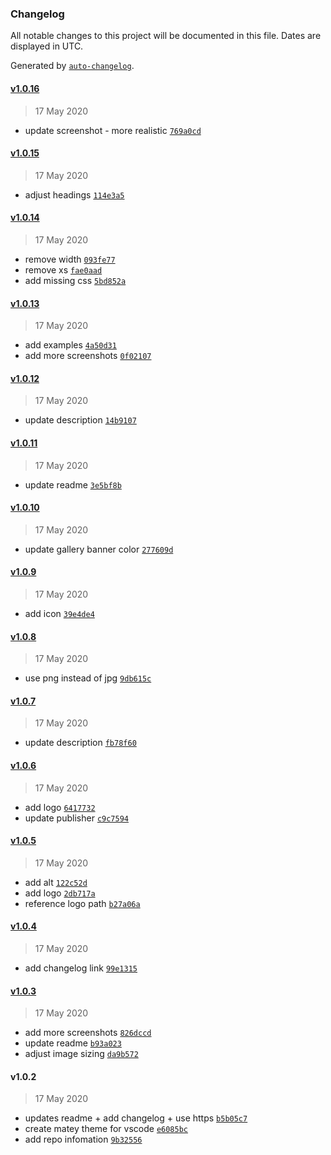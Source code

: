 ### Changelog

All notable changes to this project will be documented in this file. Dates are displayed in UTC.

Generated by [`auto-changelog`](https://github.com/CookPete/auto-changelog).

#### [v1.0.16](https://github.com/arickho/matey-vscode/compare/v1.0.15...v1.0.16)

> 17 May 2020

- update screenshot - more realistic [`769a0cd`](https://github.com/arickho/matey-vscode/commit/769a0cd42c45b449cba85b258c94c49a6686238e)

#### [v1.0.15](https://github.com/arickho/matey-vscode/compare/v1.0.14...v1.0.15)

> 17 May 2020

- adjust headings [`114e3a5`](https://github.com/arickho/matey-vscode/commit/114e3a5e5bbb06e650ae0e2e7e6c65399aa15e62)

#### [v1.0.14](https://github.com/arickho/matey-vscode/compare/v1.0.13...v1.0.14)

> 17 May 2020

- remove width [`093fe77`](https://github.com/arickho/matey-vscode/commit/093fe77aa111586efa09746792d59faffbdb760d)
- remove xs [`fae0aad`](https://github.com/arickho/matey-vscode/commit/fae0aad0d905cdc19eca1e753a72f0a815bd9ef9)
- add missing css [`5bd852a`](https://github.com/arickho/matey-vscode/commit/5bd852a062e81d91840d5d405b82192caa0e050a)

#### [v1.0.13](https://github.com/arickho/matey-vscode/compare/v1.0.12...v1.0.13)

> 17 May 2020

- add examples [`4a50d31`](https://github.com/arickho/matey-vscode/commit/4a50d315acc03ffa57dedfeaaa884dbcf14d3c4d)
- add more screenshots [`0f02107`](https://github.com/arickho/matey-vscode/commit/0f02107d1049b8a77ee866f681f024ce73091c51)

#### [v1.0.12](https://github.com/arickho/matey-vscode/compare/v1.0.11...v1.0.12)

> 17 May 2020

- update description [`14b9107`](https://github.com/arickho/matey-vscode/commit/14b9107ec5b6bf3713fabcff3a6027d0ea019900)

#### [v1.0.11](https://github.com/arickho/matey-vscode/compare/v1.0.10...v1.0.11)

> 17 May 2020

- update readme [`3e5bf8b`](https://github.com/arickho/matey-vscode/commit/3e5bf8b762be02ad59ff4aa9a9d2290d92666fc2)

#### [v1.0.10](https://github.com/arickho/matey-vscode/compare/v1.0.9...v1.0.10)

> 17 May 2020

- update gallery banner color [`277609d`](https://github.com/arickho/matey-vscode/commit/277609d254ce579516437fd16094a67d90f72c79)

#### [v1.0.9](https://github.com/arickho/matey-vscode/compare/v1.0.8...v1.0.9)

> 17 May 2020

- add icon [`39e4de4`](https://github.com/arickho/matey-vscode/commit/39e4de41786a8edaeba873150995999d2f15836b)

#### [v1.0.8](https://github.com/arickho/matey-vscode/compare/v1.0.7...v1.0.8)

> 17 May 2020

- use png instead of jpg [`9db615c`](https://github.com/arickho/matey-vscode/commit/9db615c09bd5122fbc591f7f690ad8aaec3a8df1)

#### [v1.0.7](https://github.com/arickho/matey-vscode/compare/v1.0.6...v1.0.7)

> 17 May 2020

- update description [`fb78f60`](https://github.com/arickho/matey-vscode/commit/fb78f60d386d4afeed2c222645dffa6c9eecd771)

#### [v1.0.6](https://github.com/arickho/matey-vscode/compare/v1.0.5...v1.0.6)

> 17 May 2020

- add logo [`6417732`](https://github.com/arickho/matey-vscode/commit/6417732f6d26c7181fd08af543f3c319b1c2f215)
- update publisher [`c9c7594`](https://github.com/arickho/matey-vscode/commit/c9c7594d5c76bf8beadf887b380b94b52f2d693f)

#### [v1.0.5](https://github.com/arickho/matey-vscode/compare/v1.0.4...v1.0.5)

> 17 May 2020

- add alt [`122c52d`](https://github.com/arickho/matey-vscode/commit/122c52d268978cd7d16e6cfd297d23b1fcfb14fc)
- add logo [`2db717a`](https://github.com/arickho/matey-vscode/commit/2db717ae7dcf8a68b3987c9400710b4a4ed8dc49)
- reference logo path [`b27a06a`](https://github.com/arickho/matey-vscode/commit/b27a06a8e0ec162d74da590e02ce8bfb7210b96d)

#### [v1.0.4](https://github.com/arickho/matey-vscode/compare/v1.0.3...v1.0.4)

> 17 May 2020

- add changelog link [`99e1315`](https://github.com/arickho/matey-vscode/commit/99e1315d832fe8dadf6e75b4a1df39e35ad20795)

#### [v1.0.3](https://github.com/arickho/matey-vscode/compare/v1.0.2...v1.0.3)

> 17 May 2020

- add more screenshots [`826dccd`](https://github.com/arickho/matey-vscode/commit/826dccd892ce6cecceb534dc12884f36668e9ade)
- update readme [`b93a023`](https://github.com/arickho/matey-vscode/commit/b93a0231dee934c41dce560aec4b475ba921096c)
- adjust image sizing [`da9b572`](https://github.com/arickho/matey-vscode/commit/da9b5724e6baa1f0bbf1bf4905fd742ea32e0a70)

#### v1.0.2

> 17 May 2020

- updates readme + add changelog + use https [`b5b05c7`](https://github.com/arickho/matey-vscode/commit/b5b05c7e4f34fdd9d90342cf653ec9c573f3b2af)
- create matey theme for vscode [`e6085bc`](https://github.com/arickho/matey-vscode/commit/e6085bca05ebf0a380a20b870680fe6d318cab97)
- add repo infomation [`9b32556`](https://github.com/arickho/matey-vscode/commit/9b32556629623323225ccb3b404979db153d749f)
